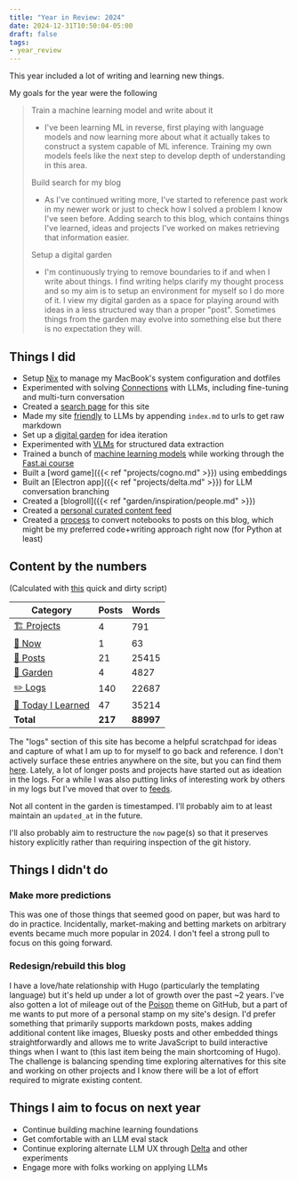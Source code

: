```yaml
---
title: "Year in Review: 2024"
date: 2024-12-31T10:50:04-05:00
draft: false
tags:
- year_review
---
```


This year included a lot of writing and learning new things.

My goals for the year were the following

> Train a machine learning model and write about it
> - I've been learning ML in reverse, first playing with language models and now learning more about what it actually takes to construct a system capable of ML inference. Training my own models feels like the next step to develop depth of understanding in this area.
>
> Build search for my blog
> - As I've continued writing more, I've started to reference past work in my newer work or just to check how I solved a problem I know I've seen before. Adding search to this blog, which contains things I've learned, ideas and projects I've worked on makes retrieving that information easier.
>
> Setup a digital garden
> - I'm continuously trying to remove boundaries to if and when I write about things. I find writing helps clarify my thought process and so my aim is to setup an environment for myself so I do more of it. I view my digital garden as a space for playing around with ideas in a less structured way than a proper "post". Sometimes things from the garden may evolve into something else but there is no expectation they will.

## Things I did

- Setup [Nix](https://github.com/danielcorin/nix-config/) to manage my MacBook's system configuration and dotfiles
- Experimented with solving [Connections](/tags/connections) with LLMs, including fine-tuning and multi-turn conversation
- Created a [search page](/search) for this site
- Made my site [friendly](./index.md) to LLMs by appending `index.md` to urls to get raw markdown
- Set up a [digital garden](/garden) for idea iteration
- Experimented with [VLMs](/tags/vlms/) for structured data extraction
- Trained a bunch of [machine learning models](/tags/course.fast.ai) while working through the [Fast.ai course](https://course.fast.ai/)
- Built a [word game]({{< ref "projects/cogno.md" >}}) using embeddings
- Built an [Electron app]({{< ref "projects/delta.md" >}}) for LLM conversation branching
- Created a [blogroll]({{< ref "garden/inspiration/people.md" >}})
- Created a [personal curated content feed](/feeds/curated-content/)
- Created a [process](https://github.com/danielcorin/blog/blob/main/scripts/convert_notebook.py) to convert notebooks to posts on this blog, which might be my preferred code+writing approach right now (for Python at least)

## Content by the numbers

(Calculated with [this](https://github.com/danielcorin/blog/tree/main/scripts/year_review.py) quick and dirty script)

| Category | Posts | Words |
|----------|-------|-------|
| [🏗️ Projects](/projects) | 4 | 791 |
| [📍 Now](/now) | 1 | 63 |
| [📖 Posts](/posts) | 21 | 25415 |
| [🌱 Garden](/garden) | 4 | 4827 |
| [✏️ Logs](/logs) | 140 | 22687 |
| [📝 Today I Learned](/til) | 47 | 35214 |
| **Total** | **217** | **88997** |


The "logs" section of this site has become a helpful scratchpad for ideas and capture of what I am up to for myself to go back and reference.
I don't actively surface these entries anywhere on the site, but you can find them [here](/logs).
Lately, a lot of longer posts and projects have started out as ideation in the logs.
For a while I was also putting links of interesting work by others in my logs but I've moved that over to [feeds](/feeds).

Not all content in the garden is timestamped.
I'll probably aim to at least maintain an `updated_at` in the future.

I'll also probably aim to restructure the `now` page(s) so that it preserves history explicitly rather than requiring inspection of the git history.

## Things I didn't do

### Make more predictions

This was one of those things that seemed good on paper, but was hard to do in practice.
Incidentally, market-making and betting markets on arbitrary events became much more popular in 2024.
I don't feel a strong pull to focus on this going forward.

### Redesign/rebuild this blog

I have a love/hate relationship with Hugo (particularly the templating language) but it's held up under a lot of growth over the past ~2 years.
I've also gotten a lot of mileage out of the [Poison](https://github.com/lukeorth/poison) theme on GitHub, but a part of me wants to put more of a personal stamp on my site's design.
I'd prefer something that primarily supports markdown posts, makes adding additional content like images, Bluesky posts and other embedded things straightforwardly and allows me to write JavaScript to build interactive things when I want to (this last item being the main shortcoming of Hugo).
The challenge is balancing spending time exploring alternatives for this site and working on other projects and I know there will be a lot of effort required to migrate existing content.

## Things I aim to focus on next year

- Continue building machine learning foundations
- Get comfortable with an LLM eval stack
- Continue exploring alternate LLM UX through [Delta](/projects/delta) and other experiments
- Engage more with folks working on applying LLMs
